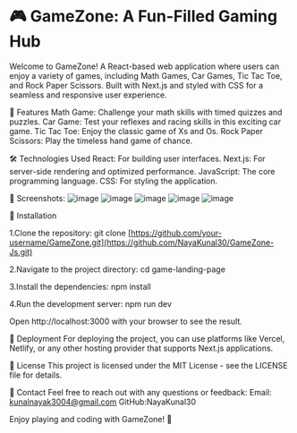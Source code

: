 # 🎮 GameZone: A Fun-Filled Gaming Hub

Welcome to GameZone! A React-based web application where users can enjoy a variety of games, including Math Games, Car Games, Tic Tac Toe, and Rock Paper Scissors. Built with Next.js and styled with CSS for a seamless and responsive user experience.

🚀 Features
Math Game: Challenge your math skills with timed quizzes and puzzles.
Car Game: Test your reflexes and racing skills in this exciting car game.
Tic Tac Toe: Enjoy the classic game of Xs and Os.
Rock Paper Scissors: Play the timeless hand game of chance.

🛠️ Technologies Used
React: For building user interfaces.
Next.js: For server-side rendering and optimized performance.
JavaScript: The core programming language.
CSS: For styling the application.

📸 Screenshots:
![image](https://github.com/NayaKunal30/GAMING-WEBSITE-JS/assets/165077439/e25a7141-24fe-4549-b63d-0e27fbbcf49d)
![image](https://github.com/NayaKunal30/GAMING-WEBSITE-JS/assets/165077439/e04fae3f-18e6-4b1e-927a-7d7f209fd278)
![image](https://github.com/NayaKunal30/GAMING-WEBSITE-JS/assets/165077439/8e97ae4e-7f86-4e81-ada8-a5572498eac5)
![image](https://github.com/NayaKunal30/GAMING-WEBSITE-JS/assets/165077439/fc92ecac-efdf-4803-a5f1-0b5f868c45aa)
![image](https://github.com/NayaKunal30/GAMING-WEBSITE-JS/assets/165077439/2b4127d4-8d9d-4056-a118-2e9ed7e5e530)

🔧 Installation

1.Clone the repository:
git clone [https://github.com/your-username/GameZone.git](https://github.com/NayaKunal30/GameZone-Js.git)

2.Navigate to the project directory:
cd game-landing-page

3.Install the dependencies:
npm install

4.Run the development server:
npm run dev

Open http://localhost:3000 with your browser to see the result.

🚀 Deployment
For deploying the project, you can use platforms like Vercel, Netlify, or any other hosting provider that supports Next.js applications.

📄 License
This project is licensed under the MIT License - see the LICENSE file for details.

💬 Contact
Feel free to reach out with any questions or feedback:
Email: kunalnayak3004@gmail.com
GitHub:NayaKunal30

Enjoy playing and coding with GameZone! 🚀

